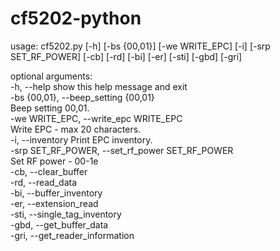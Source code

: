 # cf5202-python

usage: cf5202.py [-h] [-bs {00,01}] [-we WRITE_EPC] [-i] [-srp SET_RF_POWER]
                 [-cb] [-rd] [-bi] [-er] [-sti] [-gbd] [-gri]

optional arguments:<br>
  -h, --help            show this help message and exit<br>
  -bs {00,01}, --beep_setting {00,01}<br>
                        Beep setting 00,01.<br>
  -we WRITE_EPC, --write_epc WRITE_EPC<br>
                        Write EPC - max 20 characters.<br>
  -i, --inventory       Print EPC inventory.<br>
  -srp SET_RF_POWER, --set_rf_power SET_RF_POWER<br>
                        Set RF power - 00-1e<br>
  -cb, --clear_buffer<br>
  -rd, --read_data<br>
  -bi, --buffer_inventory<br>
  -er, --extension_read<br>
  -sti, --single_tag_inventory<br>
  -gbd, --get_buffer_data<br>
  -gri, --get_reader_information<br> 
